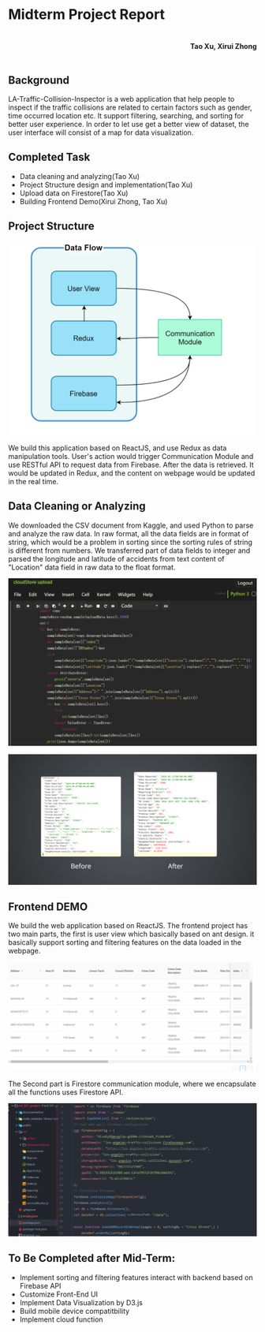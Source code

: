 # Midterm Project Report

<div style="
            display:flex;
            flex-direction:row-reverse;
            "><h4>
    Tao Xu, Xirui Zhong
    </h4></div>
    
## Background

LA-Traffic-Collision-Inspector is a web application that help people to inspect if the traffic collisions are related to certain factors such as gender, time occurred location etc. It support filtering, searching, and sorting  for better user experience. In order to let use get a better view of dataset, the user interface will consist of a map for data visualization.

## Completed Task

- Data cleaning and analyzing(Tao Xu)
- Project Structure design and implementation(Tao Xu)
- Upload data on Firestore(Tao Xu)
- Building Frontend Demo(Xirui Zhong, Tao Xu)

## Project Structure 

![1571948670942](assets/1571948670942.png)

We build this application based on ReactJS, and use Redux as data manipulation tools. User's action would trigger Communication Module and use RESTful API to request data from Firebase. After the data is retrieved. It would be updated in Redux, and the content on webpage would be updated in the real time. 

## Data Cleaning or Analyzing

We downloaded the CSV document from Kaggle, and used Python to parse and analyze the raw data. In raw format, all the data fields are in format of string, which would be a problem in sorting since the sorting rules of string is different from numbers. We transferred part of data fields to integer and parsed the longitude and latitude of accidents from text content of "Location" data field in raw data to the float format.

![1571948693591](assets/1571948693591.png)

![1571948705857](assets/1571948705857.png)

## Frontend DEMO

We build the web application based on ReactJS. The frontend project has two main parts, the first is user view which basically based on ant design. it basically support sorting and filtering features on the data loaded in the webpage.

![midtermPresentation](./midtermPresentation.gif)

The Second part is Firestore communication module, where we encapsulate all the functions uses Firestore API. 

![1571948739070](assets/1571948739070.png)

## To Be Completed after Mid-Term:

- Implement sorting and filtering features interact with backend based on Firebase API
- Customize Front-End UI
- Implement Data Visualization by D3.js
- Build mobile device compatitbility
- Implement cloud function
